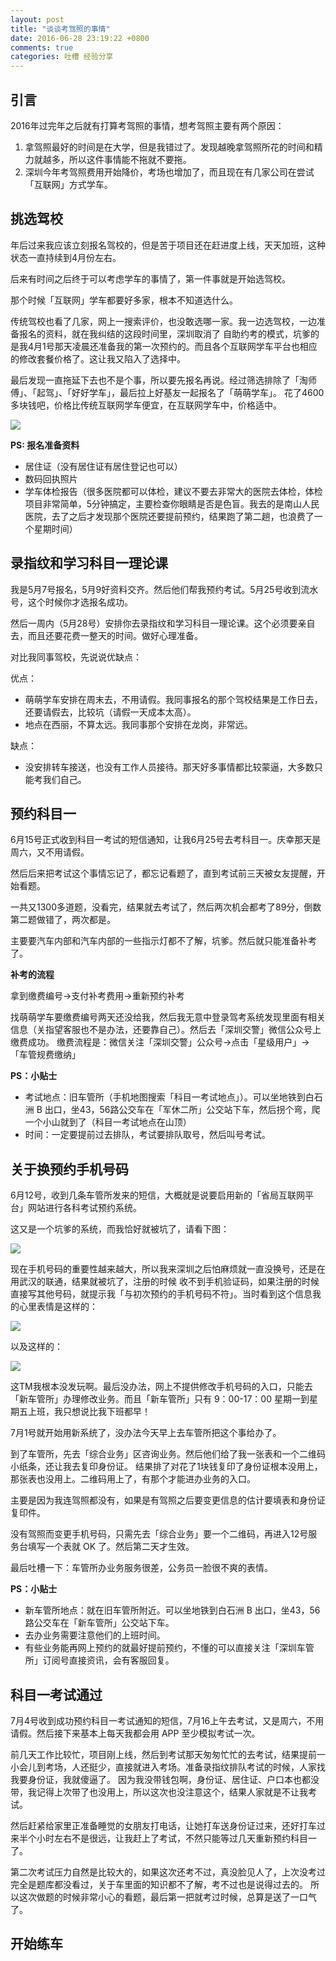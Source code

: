 ```yaml
---
layout: post
title: "谈谈考驾照的事情"
date: 2016-06-28 23:19:22 +0800
comments: true
categories: 吐槽 经验分享
---
```


## 引言

2016年过完年之后就有打算考驾照的事情，想考驾照主要有两个原因：

1. 拿驾照最好的时间是在大学，但是我错过了。发现越晚拿驾照所花的时间和精力就越多，所以这件事情能不拖就不要拖。
2. 深圳今年考驾照费用开始降价，考场也增加了，而且现在有几家公司在尝试「互联网」方式学车。

<!--more-->

## 挑选驾校

年后过来我应该立刻报名驾校的，但是苦于项目还在赶进度上线，天天加班，这种状态一直持续到4月份左右。

后来有时间之后终于可以考虑学车的事情了，第一件事就是开始选驾校。

那个时候「互联网」学车都要好多家，根本不知道选什么。

传统驾校也看了几家，网上一搜索评价，也没敢选哪一家。我一边选驾校，一边准备报名的资料，就在我纠结的这段时间里，深圳取消了
自助约考的模式，坑爹的是我4月1号那天凌晨还准备我的第一次预约的。而且各个互联网学车平台也相应的修改套餐价格了。这让我又陷入了选择中。

最后发现一直拖延下去也不是个事，所以要先报名再说。经过筛选排除了「淘师傅」、「起驾」、「好好学车」，最后拉上好基友一起报名了「萌萌学车」。
花了4600多块钱吧，价格比传统互联网学车便宜，在互联网学车中，价格适中。

![](http://ww4.sinaimg.cn/large/4cc5f9b3gw1f5bdeswontj20gc04st8y.jpg)

**PS: 报名准备资料**

- 居住证（没有居住证有居住登记也可以）
- 数码回执照片
- 学车体检报告（很多医院都可以体检，建议不要去非常大的医院去体检，体检项目非常简单，5分钟搞定，主要检查你眼睛是否是色盲。我去的是南山人民医院，去了之后才发现那个医院还要提前预约，结果跑了第二趟，也浪费了一个星期时间）

## 录指纹和学习科目一理论课

我是5月7号报名，5月9好资料交齐。然后他们帮我预约考试。5月25号收到流水号，这个时候你才选报名成功。

然后一周内（5月28号）安排你去录指纹和学习科目一理论课。这个必须要亲自去，而且还要花费一整天的时间。做好心理准备。

对比我同事驾校，先说说优缺点：

优点：

- 萌萌学车安排在周末去，不用请假。我同事报名的那个驾校结果是工作日去，还要请假去，比较坑（请假一天成本太高）。
- 地点在西丽，不算太远。我同事那个安排在龙岗，非常远。

缺点：

- 没安排转车接送，也没有工作人员接待。那天好多事情都比较蒙逼，大多数只能考我们自己。

## 预约科目一

6月15号正式收到科目一考试的短信通知，让我6月25号去考科目一。庆幸那天是周六，又不用请假。

然后后来把考试这个事情忘记了，都忘记看题了，直到考试前三天被女友提醒，开始看题。

一共又1300多道题，没看完，结果就去考试了，然后两次机会都考了89分，倒数第二题做错了，两次都是。

主要要汽车内部和汽车内部的一些指示灯都不了解，坑爹。然后就只能准备补考了。


**补考的流程**

拿到缴费编号->支付补考费用->重新预约补考

找萌萌学车要缴费编号两天还没给我，然后我无意中登录驾考系统发现里面有相关信息（关指望客服也不是办法，还要靠自己）。然后去「深圳交警」微信公众号上缴费成功。
缴费流程是：微信关注「深圳交警」公众号->点击「星级用户」->「车管规费缴纳」


**PS：小贴士**

- 考试地点：旧车管所（手机地图搜索「科目一考试地点」）。可以坐地铁到白石洲 B 出口，坐43，56路公交车在「军休二所」公交站下车，然后拐个弯，爬一个小山就到了（科目一考试地点在山顶）
- 时间：一定要提前过去排队，考试要排队取号，然后叫号考试。

## 关于换预约手机号码

6月12号，收到几条车管所发来的短信，大概就是说要启用新的「省局互联网平台」网站进行各科考试预约系统。

这又是一个坑爹的系统，而我恰好就被坑了，请看下图：

![](http://ww2.sinaimg.cn/large/4cc5f9b3gw1f5beu95k6vj20lg03owf6.jpg)

现在手机号码的重要性越来越大，所以我来深圳之后怕麻烦就一直没换号，还是在用武汉的联通，结果就被坑了，注册的时候
收不到手机验证码，如果注册的时候直接写其他号码，就提示我「与初次预约的手机号码不符」。当时看到这个信息我的心里表情是这样的：

![](http://ww3.sinaimg.cn/large/4cc5f9b3gw1f5bf05b5uej20gy0d640m.jpg)

以及这样的：

![](http://ww2.sinaimg.cn/large/4cc5f9b3gw1f5bfobp5vzj20c1080aaq.jpg)

这TM我根本没发玩啊。最后没办法，网上不提供修改手机号码的入口，只能去「新车管所」办理修改业务。而且「新车管所」只有
9：00-17：00 星期一到星期五上班，我只想说比我下班都早！

7月1号就开始用新系统了，没办法今天早上去车管所把这个事给办了。

到了车管所，先去「综合业务」区咨询业务。然后他们给了我一张表和一个二维码小纸条，还让我去复印身份证。
结果排了对花了1块钱复印了身份证根本没用上，那张表也没用上。二维码用上了，有那个才能进办业务的入口。

主要是因为我连驾照都没有，如果是有驾照之后要变更信息的估计要填表和身份证复印件。

没有驾照而变更手机号码，只需先去「综合业务」要一个二维码，再进入12号服务台填写一个表就 OK 了。然后第二天才生效。

最后吐槽一下：车管所办业务服务很差，公务员一脸很不爽的表情。

**PS：小贴士**

- 新车管所地点：就在旧车管所附近。可以坐地铁到白石洲 B 出口，坐43，56路公交车在「新车管所」公交站下车。
- 去办业务需要注意他们的上班时间。
- 有些业务能再网上预约的就最好提前预约，不懂的可以直接关注「深圳车管所」订阅号直接资讯，会有客服回复。

## 科目一考试通过

7月4号收到成功预约科目一考试通知的短信，7月16上午去考试，又是周六，不用请假。然后接下来基本上每天我都会用 APP 至少模拟考试一次。

前几天工作比较忙，项目刚上线，然后到考试那天匆匆忙忙的去考试，结果提前一小会儿到考场，人还挺少，直接就进入考场。准备录指纹排队考试的时候，人家找我要身份证，我就傻逼了。
因为我没带钱包啊，身份证、居住证、户口本也都没带，我记得上次带了也没用上，所以这次也没注意这个，结果人家就是不让我考试。

然后赶紧给家里正准备睡觉的女朋友打电话，让她打车送身份证过来，还好打车过来半个小时左右不是很远，让我赶上了考试，不然只能等过几天重新预约科目一了。

第二次考试压力自然是比较大的，如果这次还考不过，真没脸见人了，上次没考过完全是题库都没看过，关于车里面的知识都不了解，考不过也是说得过去的。
所以这次做题的时候非常小心的看题，最后第一把就考过时候，总算是送了一口气了。

## 开始练车








